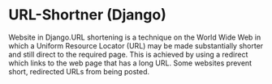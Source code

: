 # URL-Shortner (Django)
Website in Django.URL shortening is a technique on the World Wide Web in which a Uniform Resource Locator (URL) may be made substantially shorter and still direct to the required page. This is achieved by using a redirect which links to the web page that has a long URL.  Some websites prevent short, redirected URLs from being posted.
